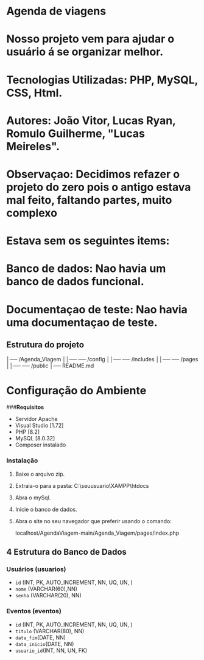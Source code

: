 # Agenda de viagens

# Nosso projeto vem para ajudar o usuário á se organizar melhor.

# Tecnologias Utilizadas: PHP, MySQL, CSS, Html.

# Autores: João Vitor, Lucas Ryan, Romulo Guilherme, "Lucas Meireles".

# Observaçao: Decidimos refazer o projeto do zero pois o antigo estava mal feito, faltando partes, muito complexo
# Estava sem os seguintes items:
# Banco de dados: Nao havia um banco de dados funcional.
# Documentaçao de teste: Nao havia uma documentaçao de teste.

## Estrutura do projeto

│── /Agenda_Viagem
││── ── /config
││── ── /includes
││── ── /pages
││── ── /public
│── README.md

# Configuração do Ambiente

###**Requisitos**

- Servidor Apache
- Visual Studio [1.72]
- PHP [8.2] 
- MySQL [8.0.32] 
- Composer instalado 

### **Instalação** 
1. Baixe o arquivo zip.

2. Extraia-o para a pasta: C:\seuusuario\XAMPP\htdocs

3. Abra o mySql.

4. Inicie o banco de dados.

5. Abra o site no seu navegador que preferir usando o comando:
 
    localhost/AgendaViagem-main/Agenda_Viagem/pages/index.php


## 4 Estrutura do Banco de Dados 

### **Usuários (usuarios)** 
- `id` (INT, PK, AUTO_INCREMENT, NN, UQ, UN, ) 
- `nome` (VARCHAR(60),NN) 
- `senha` (VARCHAR(20), NN) 


### **Eventos (eventos)** 
- `id` (INT, PK, AUTO_INCREMENT, NN, UQ, UN, ) 
- `titulo` (VARCHAR(80), NN) 
- `data_fim`(DATE, NN)
- `data_inicio`(DATE, NN)
- `usuario_id`(INT, NN, UN, FK)
